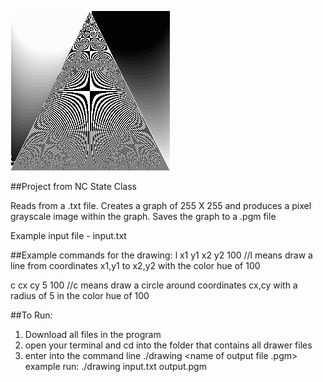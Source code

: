 ![alt tag](https://github.com/btyy77c/C-language/blob/master/drawer/output.jpg)

##Project from NC State Class

Reads from a .txt file.  Creates a graph of 255 X 255 and produces a pixel grayscale image within the graph.  Saves the graph to a .pgm file 

Example input file - input.txt

##Example commands for the drawing: 
   l x1 y1 x2 y2 100 //l means draw a line from coordinates x1,y1 to x2,y2 with the color hue of 100

   c cx cy 5 100 //c means draw a circle around coordinates cx,cy with a radius of 5 in the color hue of 100

##To Run:
   1. Download all files in the program
   2. open your terminal and cd into the folder that contains all drawer files
   3. enter into the command line ./drawing <name of input file.txt> <name of output file .pgm>   
      example run: ./drawing input.txt output.pgm
